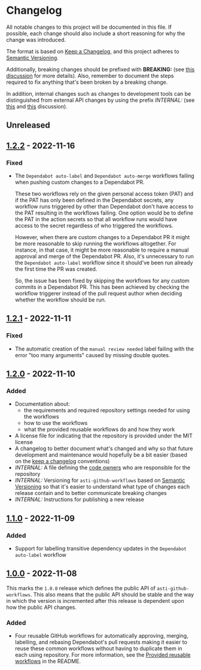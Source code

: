 # Changelog

All notable changes to this project will be documented in this file. If possible, each change should also include a
short reasoning for why the change was introduced.

The format is based on [Keep a Changelog](https://keepachangelog.com/en/1.1.0/), and this project adheres to
[Semantic Versioning](https://semver.org/spec/v2.0.0.html).

Additionally, breaking changes should be prefixed with **BREAKING:** (see [this discussion](https://github.com/olivierlacan/keep-a-changelog/issues/41)
for more details). Also, remember to document the steps required to fix anything that's been broken by a breaking
change.

In addition, internal changes such as changes to development tools can be distinguished from external API changes by
using the prefix _INTERNAL:_ (see [this](https://github.com/olivierlacan/keep-a-changelog/issues/163) and
[this](https://github.com/olivierlacan/keep-a-changelog/issues/30) discussion).

## Unreleased

<!-- List the changes in your PR under the Unreleased title. You can also copy this list to your PR summary. -->

## <a name="1.2.2"/>[1.2.2] - 2022-11-16

### Fixed

- The `Dependabot auto-label` and `Dependabot auto-merge` workflows failing when pushing custom changes to a Dependabot
  PR.

  These two workflows rely on the given personal access token (PAT) and if the PAT has only been defined in the
  Dependabot secrets, any workflow runs triggered by other than Dependabot don't have access to the PAT resulting in the
  workflows failing. One option would be to define the PAT in the action secrets so that all workflow runs would have
  access to the secret regardless of who triggered the workflows.

  However, when there are custom changes to a Dependabot PR it might be more reasonable to skip running the workflows
  altogether. For instance, in that case, it might be more reasonable to require a manual approval and merge of the
  Dependabot PR. Also, it's unnecessary to run the `Dependabot auto-label` workflow since it should've been run already
  the first time the PR was created.

  So, the issue has been fixed by skipping the workflows for any custom commits in a Dependabot PR. This has been
  achieved by checking the workflow triggerer instead of the pull request author when deciding whether the workflow
  should be run.

## <a name="1.2.1"/>[1.2.1] - 2022-11-11

### Fixed

- The automatic creation of the `manual review needed` label failing with the error "too many arguments" caused by
  missing double quotes.

## <a name="1.2.0"/>[1.2.0] - 2022-11-10

### Added

- Documentation about:
  - the requirements and required repository settings needed for using the workflows
  - how to use the workflows
  - what the provided reusable workflows do and how they work
- A license file for indicating that the repository is provided under the MIT license
- A changelog to better document what's changed and why so that future development and maintenance would hopefully be
  a bit easier (based on the [keep a changelog](https://keepachangelog.com) conventions)
- _INTERNAL:_ A file defining the [code owners](https://docs.github.com/en/repositories/managing-your-repositorys-settings-and-features/customizing-your-repository/about-code-owners)
  who are responsible for the repository
- _INTERNAL:_ Versioning for `asti-github-workflows` based on [Semantic Versioning](https://semver.org) so that it's
  easier to understand what type of changes each release contain and to better communicate breaking changes
- _INTERNAL:_ Instructions for publishing a new release

## <a name="1.1.0"/>[1.1.0] - 2022-11-09

### Added

- Support for labelling transitive dependency updates in the `Dependabot auto-label` workflow

## <a name="1.0.0"/>[1.0.0] - 2022-11-08

This marks the `1.0.0` release which defines the public API of `asti-github-workflows`. This also means that the public
API should be stable and the way in which the version is incremented after this release is dependent upon how the public
API changes.

### Added

- Four reusable GitHub workflows for automatically approving, merging, labelling, and rebasing Dependabot's pull
  requests making it easier to reuse these common workflows without having to duplicate them in each using repository.
  For more information, see the [Provided reusable workflows](README.md#provided-reusable-workflows) in the README.

[1.2.2]: https://github.com/helkasko/asti-github-workflows/compare/v1.2.1...v1.2.2
[1.2.1]: https://github.com/helkasko/asti-github-workflows/compare/v1.2.0...v1.2.1
[1.2.0]: https://github.com/helkasko/asti-github-workflows/compare/v1.1.0...v1.2.0
[1.1.0]: https://github.com/helkasko/asti-github-workflows/compare/v1.0.0...v1.1.0
[1.0.0]: https://github.com/helkasko/asti-github-workflows/releases/tag/v1.0.0

